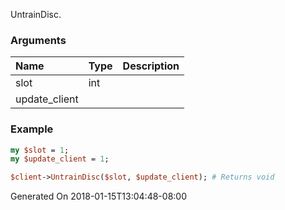UntrainDisc.
### Arguments
**Name**|**Type**|**Description**
:---|:---|:---
slot|int|
update_client||

### Example

```perl
my $slot = 1;
my $update_client = 1;

$client->UntrainDisc($slot, $update_client); # Returns void
```


Generated On 2018-01-15T13:04:48-08:00